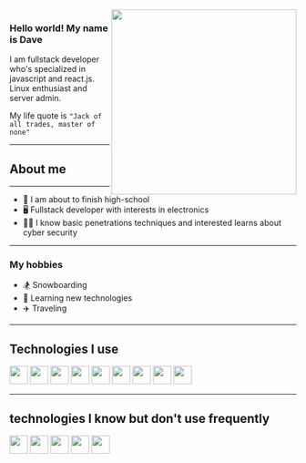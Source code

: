 <img src="https://media3.giphy.com/media/Yc65Sk2Hwkzgk/giphy.gif" align="right" height="325" />

### Hello world! My name is Dave


I am fullstack developer who's specialized in javascript and react.js. Linux enthusiast and server admin.

My life quote is `"Jack of all trades, master of none"`

---
## About me
---
* 🏫 I am about to finish high-school
* 🖥️ Fullstack developer with interests in electronics
* 👨‍💻 I know basic penetrations techniques and interested learns about cyber security

---
### My hobbies
* 🏂 Snowboarding
* 🧠 Learning new technologies
* ✈️ Traveling

---
## Technologies I use
<img height="32" style="fill: blue" width="32" src="https://cdn.jsdelivr.net/npm/simple-icons@v4/icons/react.svg" />
<img height="32" style="fill: blue" width="32" src="https://cdn.jsdelivr.net/npm/simple-icons@v4/icons/typescript.svg" />
<img height="32" style="fill: blue" width="32" src="https://cdn.jsdelivr.net/npm/simple-icons@v4/icons/sass.svg" />
<img height="32" style="fill: blue" width="32" src="https://cdn.jsdelivr.net/npm/simple-icons@v4/icons/redux.svg" />
<img height="32" style="fill: blue" width="32" src="https://cdn.jsdelivr.net/npm/simple-icons@v4/icons/electron.svg" />
<img height="32" style="fill: blue" width="32" src="https://cdn.jsdelivr.net/npm/simple-icons@v4/icons/html5.svg" />
<img height="32" style="fill: blue" width="32" src="https://cdn.jsdelivr.net/npm/simple-icons@v4/icons/css3.svg" />
<img height="32" style="fill: blue" width="32" src="https://cdn.jsdelivr.net/npm/simple-icons@v4/icons/mongodb.svg" />
<img height="32" style="fill: blue" width="32" src="https://cdn.jsdelivr.net/npm/simple-icons@v4/icons/mysql.svg" />

---
## technologies I know but don't use frequently

<img height="32" style="fill: blue" width="32" src="https://cdn.jsdelivr.net/npm/simple-icons@v4/icons/python.svg" />
<img height="32" style="fill: blue" width="32" src="https://cdn.jsdelivr.net/npm/simple-icons@v4/icons/cplusplus.svg" />
<img height="32" style="fill: blue" width="32" src="https://cdn.jsdelivr.net/npm/simple-icons@v4/icons/microsoftaccess.svg" />
<img height="32" style="fill: blue" width="32" src="https://cdn.jsdelivr.net/npm/simple-icons@v4/icons/chart-dot-js.svg" />
<img height="32" style="fill: blue" width="32" src="https://cdn.jsdelivr.net/npm/simple-icons@v4/icons/markdown.svg" />
